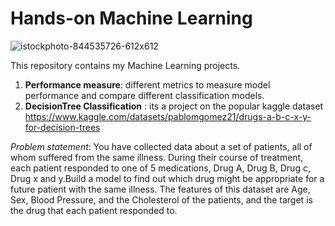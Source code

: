 # Hands-on Machine Learning
![istockphoto-844535726-612x612](https://user-images.githubusercontent.com/108270861/236766519-8e27556b-ff4b-4aa2-a494-76ccbaad6538.jpg)

This repository contains my Machine Learning projects.

1. **Performance measure**: different metrics to measure model performance and compare different classification models.
2. **DecisionTree Classification** : its a project on the popular kaggle dataset https://www.kaggle.com/datasets/pablomgomez21/drugs-a-b-c-x-y-for-decision-trees

*Problem statement*: You have collected data about a set of patients, all of whom suffered from the same illness. During their course of treatment, each patient responded to one of 5 medications, Drug A, Drug B, Drug c, Drug x and y.Build a model to find out which drug might be appropriate for a future patient with the same illness. The features of this dataset are Age, Sex, Blood Pressure, and the Cholesterol of the patients, and the target is the drug that each patient responded to.
